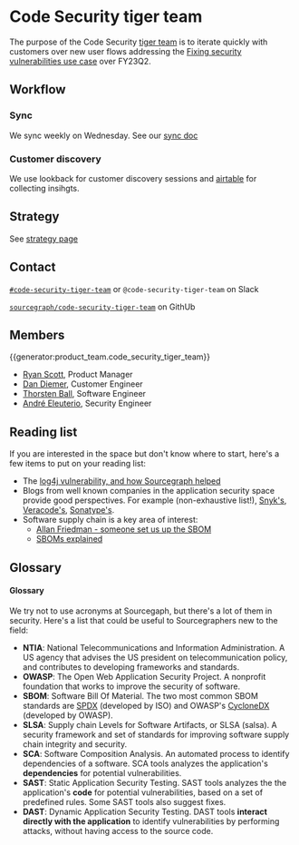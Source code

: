 # Code Security tiger team

The purpose of the Code Security [tiger team](https://en.wikipedia.org/wiki/Tiger_team) is to iterate quickly with customers over new user flows addressing the [Fixing security vulnerabilities use case](../../../../../strategy-goals/strategy/use-cases/fixing-security-vulnerabilities.md) over FY23Q2.

## Workflow

### Sync

We sync weekly on Wednesday. See our [sync doc](https://docs.google.com/document/d/1r7wiK8F8AQvvnv5YMRAeqNLDS4WkDSvGvbGQVsX1xis/edit#)

### Customer discovery

We use lookback for customer discovery sessions and [airtable](https://airtable.com/appNsjegbsi2XumCg/tblam1hdUFUSFLzyS/viwTBDtytBqAxoZ40?blocks=hide) for collecting insihgts.

## Strategy

See [strategy page](../../../../../strategy-goals/strategy/code-graph/code-security-tiger-team/index.md)

## Contact

[`#code-security-tiger-team`](https://sourcegraph.slack.com/archives/C03DWADAG8M) or `@code-security-tiger-team` on Slack

[`sourcegraph/code-security-tiger-team`](https://github.com/orgs/sourcegraph/teams/code-security-tiger-team) on GithUb

## Members

{{generator:product_team.code_security_tiger_team}}

- [Ryan Scott](../../../../../team/index.md#ryan-scott), Product Manager
- [Dan Diemer](../../../../../team/index.md#dan-diemer), Customer Engineer
- [Thorsten Ball](../../../../../team/index.md#thorsten-ball), Software Engineer
- [André Eleuterio](../../../../../team/index.md#andré-eleuterio), Security Engineer

## Reading list

If you are interested in the space but don't know where to start, here's a few items to put on your reading list:

- The [log4j vulnerability, and how Sourcegraph helped](https://about.sourcegraph.com/blog/log4j-log4shell-0-day/)
- Blogs from well known companies in the application security space provide good perspectives. For example (non-exhaustive list!), [Snyk's](https://snyk.io/blog/), [Veracode's](https://www.veracode.com/blog), [Sonatype's](https://blog.sonatype.com/).
- Software supply chain is a key area of interest:
  - [Allan Friedman - someone set us up the SBOM](https://www.youtube.com/watch?v=9j1KYLfklMQ)
  - [SBOMs explained](https://guides.sonatype.com/foundations/devops/sboms-explained/)

## Glossary

#### Glossary

We try not to use acronyms at Sourcegaph, but there's a lot of them in security. Here's a list that could be useful to Sourcegraphers new to the field:

- **NTIA**: National Telecommunications and Information Administration. A US agency that advises the US president on telecommunication policy, and contributes to developing frameworks and standards.
- **OWASP**: The Open Web Application Security Project. A nonprofit foundation that works to improve the security of software.
- **SBOM**: Software Bill Of Material. The two most common SBOM standards are [SPDX](https://spdx.dev/) (developed by ISO) and OWASP's [CycloneDX](https://cyclonedx.org/) (developed by OWASP).
- **SLSA**: Supply chain Levels for Software Artifacts, or SLSA (salsa). A security framework and set of standards for improving software supply chain integrity and security.
- **SCA**: Software Composition Analysis. An automated process to identify dependencies of a software. SCA tools analyzes the application's **dependencies** for potential vulnerabilities.
- **SAST**: Static Application Security Testing. SAST tools analyzes the the application's **code** for potential vulnerabilities, based on a set of predefined rules. Some SAST tools also suggest fixes. 
- **DAST**: Dynamic Application Security Testing. DAST tools **interact directly with the application** to identify vulnerabilities by performing attacks, without having access to the source code.
